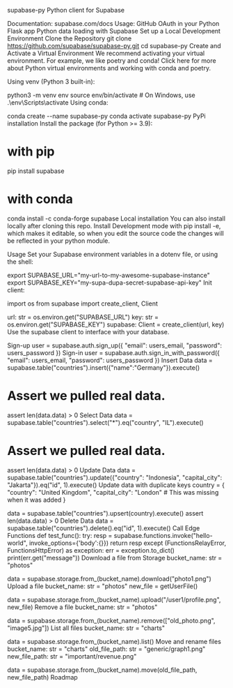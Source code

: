 supabase-py
Python client for Supabase

Documentation: supabase.com/docs
Usage:
GitHub OAuth in your Python Flask app
Python data loading with Supabase
Set up a Local Development Environment
Clone the Repository
git clone https://github.com/supabase/supabase-py.git
cd supabase-py
Create and Activate a Virtual Environment
We recommend activating your virtual environment. For example, we like poetry and conda! Click here for more about Python virtual environments and working with conda and poetry.

Using venv (Python 3 built-in):

python3 -m venv env
source env/bin/activate  # On Windows, use .\env\Scripts\activate
Using conda:

conda create --name supabase-py
conda activate supabase-py
PyPi installation
Install the package (for Python >= 3.9):

# with pip
pip install supabase

# with conda
conda install -c conda-forge supabase
Local installation
You can also install locally after cloning this repo. Install Development mode with pip install -e, which makes it editable, so when you edit the source code the changes will be reflected in your python module.

Usage
Set your Supabase environment variables in a dotenv file, or using the shell:

export SUPABASE_URL="my-url-to-my-awesome-supabase-instance"
export SUPABASE_KEY="my-supa-dupa-secret-supabase-api-key"
Init client:

import os
from supabase import create_client, Client

url: str = os.environ.get("SUPABASE_URL")
key: str = os.environ.get("SUPABASE_KEY")
supabase: Client = create_client(url, key)
Use the supabase client to interface with your database.

Sign-up
user = supabase.auth.sign_up({ "email": users_email, "password": users_password })
Sign-in
user = supabase.auth.sign_in_with_password({ "email": users_email, "password": users_password })
Insert Data
data = supabase.table("countries").insert({"name":"Germany"}).execute()

# Assert we pulled real data.
assert len(data.data) > 0
Select Data
data = supabase.table("countries").select("*").eq("country", "IL").execute()

# Assert we pulled real data.
assert len(data.data) > 0
Update Data
data = supabase.table("countries").update({"country": "Indonesia", "capital_city": "Jakarta"}).eq("id", 1).execute()
Update data with duplicate keys
country = {
  "country": "United Kingdom",
  "capital_city": "London" # This was missing when it was added
}

data = supabase.table("countries").upsert(country).execute()
assert len(data.data) > 0
Delete Data
data = supabase.table("countries").delete().eq("id", 1).execute()
Call Edge Functions
def test_func():
  try:
    resp = supabase.functions.invoke("hello-world", invoke_options={'body':{}})
    return resp
  except (FunctionsRelayError, FunctionsHttpError) as exception:
    err = exception.to_dict()
    print(err.get("message"))
Download a file from Storage
bucket_name: str = "photos"

data = supabase.storage.from_(bucket_name).download("photo1.png")
Upload a file
bucket_name: str = "photos"
new_file = getUserFile()

data = supabase.storage.from_(bucket_name).upload("/user1/profile.png", new_file)
Remove a file
bucket_name: str = "photos"

data = supabase.storage.from_(bucket_name).remove(["old_photo.png", "image5.jpg"])
List all files
bucket_name: str = "charts"

data = supabase.storage.from_(bucket_name).list()
Move and rename files
bucket_name: str = "charts"
old_file_path: str = "generic/graph1.png"
new_file_path: str = "important/revenue.png"

data = supabase.storage.from_(bucket_name).move(old_file_path, new_file_path)
Roadmap